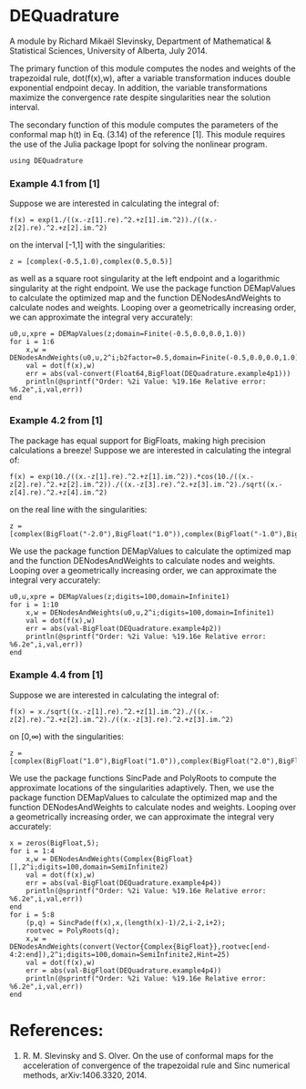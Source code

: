 # DEQuadrature

A module by Richard Mikaël Slevinsky,
Department of Mathematical & Statistical Sciences,
University of Alberta, July 2014.

The primary function of this module computes the nodes and weights
of the trapezoidal rule, dot(f(x),w), after a variable transformation induces 
double exponential endpoint decay. In addition, the variable transformations
maximize the convergence rate despite singularities near the solution interval.

The secondary function of this module computes the parameters of the
conformal map h(t) in Eq. (3.14) of the reference [1]. This module requires
the use of the Julia package Ipopt for solving the nonlinear program.


	using DEQuadrature


### Example 4.1 from [1]

Suppose we are interested in calculating the integral of:


	f(x) = exp(1./((x.-z[1].re).^2.+z[1].im.^2))./((x.-z[2].re).^2.+z[2].im.^2)


on the interval [-1,1] with the singularities:


	z = [complex(-0.5,1.0),complex(0.5,0.5)]


as well as a square root singularity at the left endpoint and a logarithmic singularity at the right endpoint. We use the package function DEMapValues to calculate the optimized map and the function DENodesAndWeights to calculate nodes and weights. Looping over a geometrically increasing order, we can approximate the integral very accurately:


	u0,u,xpre = DEMapValues(z;domain=Finite(-0.5,0.0,0.0,1.0))
	for i = 1:6
		x,w = DENodesAndWeights(u0,u,2^i;b2factor=0.5,domain=Finite(-0.5,0.0,0.0,1.0))
		val = dot(f(x),w)
		err = abs(val-convert(Float64,BigFloat(DEQuadrature.example4p1)))
		println(@sprintf("Order: %2i Value: %19.16e Relative error: %6.2e",i,val,err))
	end


### Example 4.2 from [1]

The package has equal support for BigFloats, making high precision calculations a breeze! Suppose we are interested in calculating the integral of:


	f(x) = exp(10./((x.-z[1].re).^2.+z[1].im.^2)).*cos(10./((x.-z[2].re).^2.+z[2].im.^2))./((x.-z[3].re).^2.+z[3].im.^2)./sqrt((x.-z[4].re).^2.+z[4].im.^2)


on the real line with the singularities:


	z = [complex(BigFloat("-2.0"),BigFloat("1.0")),complex(BigFloat("-1.0"),BigFloat("0.5")),complex(BigFloat("1.0"),BigFloat("0.25")),complex(BigFloat("2.0"),BigFloat("1.0"))]


We use the package function DEMapValues to calculate the optimized map and the function DENodesAndWeights to calculate nodes and weights. Looping over a geometrically increasing order, we can approximate the integral very accurately:


	u0,u,xpre = DEMapValues(z;digits=100,domain=Infinite1)
	for i = 1:10
		x,w = DENodesAndWeights(u0,u,2^i;digits=100,domain=Infinite1)
		val = dot(f(x),w)
		err = abs(val-BigFloat(DEQuadrature.example4p2))
		println(@sprintf("Order: %2i Value: %19.16e Relative error: %6.2e",i,val,err))
	end


### Example 4.4 from [1]

Suppose we are interested in calculating the integral of:


	f(x) = x./sqrt((x.-z[1].re).^2.+z[1].im.^2)./((x.-z[2].re).^2.+z[2].im.^2)./((x.-z[3].re).^2.+z[3].im.^2)


on [0,∞) with the singularities:


	z = [complex(BigFloat("1.0"),BigFloat("1.0")),complex(BigFloat("2.0"),BigFloat("0.5")),complex(BigFloat("3.0"),BigFloat("1.0")/BigFloat("3.0"))]


We use the package functions SincPade and PolyRoots to compute the approximate locations of the singularities adaptively. Then, we use the package function DEMapValues to calculate the optimized map and the function DENodesAndWeights to calculate nodes and weights. Looping over a geometrically increasing order, we can approximate the integral very accurately:


	x = zeros(BigFloat,5);
	for i = 1:4
		x,w = DENodesAndWeights(Complex{BigFloat}[],2^i;digits=100,domain=SemiInfinite2)
		val = dot(f(x),w)
		err = abs(val-BigFloat(DEQuadrature.example4p4))
		println(@sprintf("Order: %2i Value: %19.16e Relative error: %6.2e",i,val,err))
	end
	for i = 5:8
		(p,q) = SincPade(f(x),x,(length(x)-1)/2,i-2,i+2);
		rootvec = PolyRoots(q);
		x,w = DENodesAndWeights(convert(Vector{Complex{BigFloat}},rootvec[end-4:2:end]),2^i;digits=100,domain=SemiInfinite2,Hint=25)
		val = dot(f(x),w)
		err = abs(val-BigFloat(DEQuadrature.example4p4))
		println(@sprintf("Order: %2i Value: %19.16e Relative error: %6.2e",i,val,err))
	end




# References:

 
   1.	R. M. Slevinsky and S. Olver. On the use of conformal maps
		for the acceleration of convergence of the trapezoidal rule
		and Sinc numerical methods, arXiv:1406.3320, 2014.
